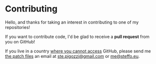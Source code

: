 # Contributing

Hello, and thanks for taking an interest in contributing to one of my repositories!

If you want to contribute code, I'd be glad to receive a **pull request** from you on GitHub!

If you live in a country [where you cannot access](https://docs.github.com/en/github/site-policy/github-and-trade-controls) GitHub, please send me [the patch files](https://gist.github.com/deanrather/44bf0d4988730ecf1e7d) an email at [ste.pigozzi@gmail.com](mailto:ste.pigozzi@gmail.com) or [me@steffo.eu](mailto:me@steffo.eu).
